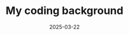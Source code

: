 ---
title: "My coding background"
description: "What did I know about coding prior to using AI."
date: "2025-03-22"
published: false
image: 
tags: []
exceprt:
---